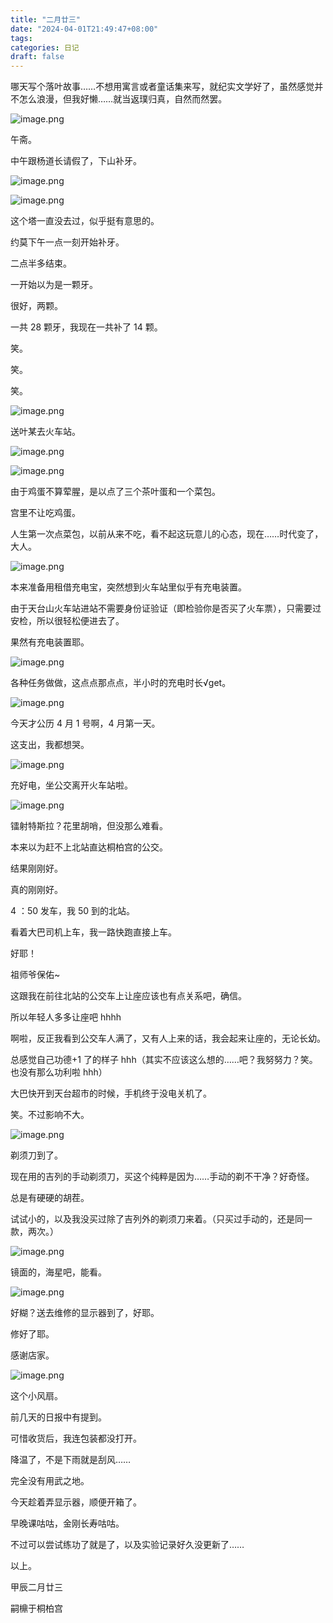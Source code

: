 ```yaml
---
title: "二月廿三"
date: "2024-04-01T21:49:47+08:00"
tags: 
categories: 日记
draft: false
---
```

哪天写个落叶故事……不想用寓言或者童话集来写，就纪实文学好了，虽然感觉并不怎么浪漫，但我好懒……就当返璞归真，自然而然罢。

![image.png](https://cdn.jsdelivr.net/gh/luo029/blogimage@main/24%200401%202135%2006.png)

午斋。

中午跟杨道长请假了，下山补牙。

![image.png](https://cdn.jsdelivr.net/gh/luo029/blogimage@main/24%200401%202135%2054.png)

![image.png](https://cdn.jsdelivr.net/gh/luo029/blogimage@main/24%200401%202136%2004.png)

这个塔一直没去过，似乎挺有意思的。

约莫下午一点一刻开始补牙。

二点半多结束。

一开始以为是一颗牙。

很好，两颗。

一共 28 颗牙，我现在一共补了 14 颗。

笑。

笑。

笑。

![image.png](https://cdn.jsdelivr.net/gh/luo029/blogimage@main/24%200401%202137%2016.png)

送叶某去火车站。

![image.png](https://cdn.jsdelivr.net/gh/luo029/blogimage@main/24%200401%202137%2051.png)

![image.png](https://cdn.jsdelivr.net/gh/luo029/blogimage@main/24%200401%202138%2000.png)

由于鸡蛋不算荤腥，是以点了三个茶叶蛋和一个菜包。

宫里不让吃鸡蛋。

人生第一次点菜包，以前从来不吃，看不起这玩意儿的心态，现在……时代变了，大人。

![image.png](https://cdn.jsdelivr.net/gh/luo029/blogimage@main/24%200401%202138%2052.png)

本来准备用租借充电宝，突然想到火车站里似乎有充电装置。

由于天台山火车站进站不需要身份证验证（即检验你是否买了火车票），只需要过安检，所以很轻松便进去了。

果然有充电装置耶。

![image.png](https://cdn.jsdelivr.net/gh/luo029/blogimage@main/24%200401%202140%2017.png)

各种任务做做，这点点那点点，半小时的充电时长√get。

![image.png](https://cdn.jsdelivr.net/gh/luo029/blogimage@main/24%200401%202140%2036.png)

今天才公历 4 月 1 号啊，4 月第一天。

这支出，我都想哭。

![image.png](https://cdn.jsdelivr.net/gh/luo029/blogimage@main/24%200401%202142%2009.png)

充好电，坐公交离开火车站啦。

![image.png](https://cdn.jsdelivr.net/gh/luo029/blogimage@main/24%200401%202143%2000.png)

镭射特斯拉？花里胡哨，但没那么难看。

本来以为赶不上北站直达桐柏宫的公交。

结果刚刚好。

真的刚刚好。

4 ：50 发车，我 50 到的北站。

看着大巴司机上车，我一路快跑直接上车。

好耶！

祖师爷保佑~

这跟我在前往北站的公交车上让座应该也有点关系吧，确信。

所以年轻人多多让座吧 hhhh

啊啦，反正我看到公交车人满了，又有人上来的话，我会起来让座的，无论长幼。

总感觉自己功德+1 了的样子 hhh（其实不应该这么想的……吧？我努努力？笑。也没有那么功利啦 hhh）

大巴快开到天台超市的时候，手机终于没电关机了。

笑。不过影响不大。

![image.png](https://cdn.jsdelivr.net/gh/luo029/blogimage@main/24%200401%202146%2023.png)

剃须刀到了。

现在用的吉列的手动剃须刀，买这个纯粹是因为……手动的剃不干净？好奇怪。

总是有硬硬的胡茬。

试试小的，以及我没买过除了吉列外的剃须刀来着。（只买过手动的，还是同一款，两次。）

![image.png](https://cdn.jsdelivr.net/gh/luo029/blogimage@main/24%200401%202147%2031.png)

镜面的，海星吧，能看。

![image.png](https://cdn.jsdelivr.net/gh/luo029/blogimage@main/24%200401%202147%2043.png)

好糊？送去维修的显示器到了，好耶。

修好了耶。

感谢店家。

![image.png](https://cdn.jsdelivr.net/gh/luo029/blogimage@main/24%200401%202148%2007.png)

这个小风扇。

前几天的日报中有提到。

可惜收货后，我连包装都没打开。

降温了，不是下雨就是刮风……

完全没有用武之地。

今天趁着弄显示器，顺便开箱了。

早晚课咕咕，金刚长寿咕咕。

不过可以尝试练功了就是了，以及实验记录好久没更新了……

以上。

甲辰二月廿三

嗣檙于桐柏宫